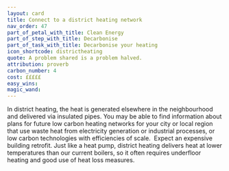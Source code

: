 ```yaml
---
layout: card
title: Connect to a district heating network
nav_order: 47
part_of_petal_with_title: Clean Energy
part_of_step_with_title: Decarbonise 
part_of_task_with_title: Decarbonise your heating
icon_shortcode: districtheating
quote: A problem shared is a problem halved.
attribution: proverb
carbon_number: 4
cost: £££££
easy_wins: 
magic_wand: 
---
```


<p>In district heating, the heat is generated elsewhere in the neighbourhood and delivered via insulated pipes. You may be able to find information about plans for future low carbon heating networks for your city or local region that use waste heat from electricity generation or industrial processes, or low carbon technologies with efficiencies of scale.  Expect an expensive building retrofit. Just like a heat pump, district heating delivers heat at lower temperatures than our current boilers, so it often requires underfloor heating and good use of heat loss measures. </p> 
